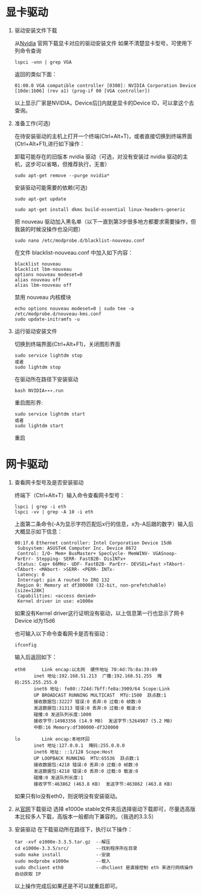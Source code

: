 # 显卡驱动
1. 驱动安装文件下载

   从[Nvidia](http://www.nvidia.cn/Download/index.aspx?lang=cn) 官网下载显卡对应的驱动安装文件
   如果不清楚显卡型号，可使用下列命令查询
   ```
   lspci -vnn | grep VGA
   ```
   返回的类似下面：
   ```
   01:00.0 VGA compatible controller [0300]: NVIDIA Corporation Device [10de:1b06] (rev a1) (prog-if 00 [VGA controller])
   ```
   以上显示厂家是NVIDIA，Device后[]内就是显卡的Device ID，可以拿这个去查询。

2. 准备工作(可选)

   在待安装驱动的主机上打开一个终端(Ctrl+Alt+T)，或者直接切换到终端界面(Ctrl+Alt+F1),进行如下操作：

   卸载可能存在的旧版本 nvidia 驱动（可选，对没有安装过 nvidia 驱动的主机，这步可以省略，但推荐执行，无害）
   ```
   sudo apt-get remove --purge nvidia*
   ```
   安装驱动可能需要的依赖(可选)
   ```
   sudo apt-get update

   sudo apt-get install dkms build-essential linux-headers-generic
   ```
   把 nouveau 驱动加入黑名单（以下一直到第3步很多地方都要求需要操作，但我装的时候没操作也没问题）
   ```
   sudo nano /etc/modprobe.d/blacklist-nouveau.conf
   ```
   在文件 blacklist-nouveau.conf 中加入如下内容：
   ```
   blacklist nouveau
   blacklist lbm-nouveau
   options nouveau modeset=0
   alias nouveau off
   alias lbm-nouveau off
   ```
   禁用 nouveau 内核模块
   ```
   echo options nouveau modeset=0 | sudo tee -a /etc/modprobe.d/nouveau-kms.conf
   sudo update-initramfs -u
   ```

3. 运行驱动安装文件

   切换到终端界面(Ctrl+Alt+F1)，关闭图形界面
   ```
   sudo service lightdm stop
   或者
   sudo lightdm stop
   ```
   在驱动所在路径下安装驱动
   ```
   bash NVIDIA∗∗∗.run
   ```
   重启图形界:
   ```
   sudo service lightdm start
   或者
   sudo lightdm start
   ```
   重启

# 网卡驱动
1. 查看网卡型号及是否安装驱动
   
   终端下（Ctrl+Alt+T）输入命令查看网卡型号：
   ```
   lspci | grep -i eth
   lspci -vv | grep -A 10 -i eth
   ``` 
   上面第二条命令(-A为显示字符匹配后x行的信息，x为-A后跟的数字）输入后大概显示如下信息：
   ```
   00:1f.6 Ethernet controller: Intel Corporation Device 15d6
	Subsystem: ASUSTeK Computer Inc. Device 8672
	Control: I/O- Mem+ BusMaster+ SpecCycle- MemWINV- VGASnoop- ParErr- Stepping- SERR- FastB2B- DisINTx+
	Status: Cap+ 66MHz- UDF- FastB2B- ParErr- DEVSEL=fast >TAbort- <TAbort- <MAbort- >SERR- <PERR- INTx-
	Latency: 0
	Interrupt: pin A routed to IRQ 132
	Region 0: Memory at df300000 (32-bit, non-prefetchable) [size=128K]
	Capabilities: <access denied>
	Kernel driver in use: e1000e
   ```
   如果没有Kernel driver这行证明没有驱动，以上信息第一行也显示了网卡Device id为15d6

   也可输入以下命令查看网卡是否有驱动：
   ```
   ifconfig
   ```
   输入后返回如下：
   ```
   eth0      Link encap:以太网  硬件地址 70:4d:7b:8a:39:09  
          inet 地址:192.168.51.213  广播:192.168.51.255  掩码:255.255.255.0
          inet6 地址: fe80::724d:7bff:fe8a:3909/64 Scope:Link
          UP BROADCAST RUNNING MULTICAST  MTU:1500  跃点数:1
          接收数据包:32227 错误:0 丢弃:0 过载:0 帧数:0
          发送数据包:31313 错误:0 丢弃:0 过载:0 载波:0
          碰撞:0 发送队列长度:1000 
          接收字节:14983356 (14.9 MB)  发送字节:5264987 (5.2 MB)
          中断:16 Memory:df300000-df320000 

   lo        Link encap:本地环回  
          inet 地址:127.0.0.1  掩码:255.0.0.0
          inet6 地址: ::1/128 Scope:Host
          UP LOOPBACK RUNNING  MTU:65536  跃点数:1
          接收数据包:4218 错误:0 丢弃:0 过载:0 帧数:0
          发送数据包:4218 错误:0 丢弃:0 过载:0 载波:0
          碰撞:0 发送队列长度:1 
          接收字节:463862 (463.8 KB)  发送字节:463862 (463.8 KB)
   ```
   如果只有lo没有eth0，则说明没有安装驱动。

2. 从[官网](http://tenet.dl.sourceforge.net/project/e1000)下载驱动
   选择 e1000e stable文件夹后选择驱动下载即可，尽量选高版本比较多人下载，高版本一般都向下兼容的。（我选的3.3.5）

3. 安装驱动
   在下载驱动所在路径下，执行以下操作：
   ```
   tar -xvf e1000e-3.3.5.tar.gz  --解压
   cd e1000e-3.3.5/src/          --找到程序所在目录
   sudo make install             --安装
   sudo modprobe e1000e          --载入
   sudo dhclient eth0            --dhclient 是直接控制 eth 来进行网络操作自动获取 IP 
   ```
   以上操作完成后如果还是不可以就重启即可。

